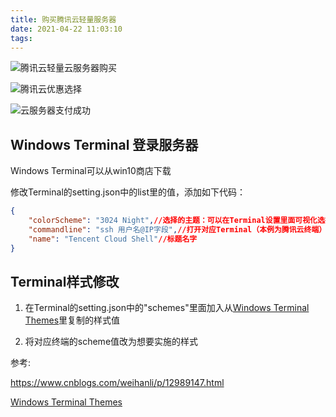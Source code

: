 ```yaml
---
title: 购买腾讯云轻量服务器
date: 2021-04-22 11:03:10
tags:
---
```

![腾讯云轻量云服务器购买](https://cdn.jsdelivr.net/gh/kiritosan/pic@master/img/%E8%85%BE%E8%AE%AF%E4%BA%91%E5%AD%A6%E7%94%9F%E8%BD%BB%E9%87%8F%E4%BA%91%E6%9C%8D%E5%8A%A1%E5%99%A8%E8%B4%AD%E4%B9%B0.png)

![腾讯云优惠选择](https://cdn.jsdelivr.net/gh/kiritosan/pic@master/img/%E8%85%BE%E8%AE%AF%E4%BA%91%E4%BC%98%E6%83%A0%E9%80%89%E6%8B%A9.png)

![云服务器支付成功](https://cdn.jsdelivr.net/gh/kiritosan/pic@master/img/%E8%85%BE%E8%AE%AF%E4%BA%91%E4%BC%98%E6%83%A0%E9%80%89%E6%8B%A9.png)

## Windows Terminal 登录服务器

Windows Terminal可以从win10商店下载

修改Terminal的setting.json中的list里的值，添加如下代码：

```json
{
    "colorScheme": "3024 Night",//选择的主题：可以在Terminal设置里面可视化选择
    "commandline": "ssh 用户名@IP字段",//打开对应Terminal（本例为腾讯云终端）后执行的命令
    "name": "Tencent Cloud Shell"//标题名字
}
```

## Terminal样式修改

1. 在Terminal的setting.json中的"schemes"里面加入从[Windows Terminal Themes](https://windowsterminalthemes.dev/)里复制的样式值

2. 将对应终端的scheme值改为想要实施的样式

参考:

https://www.cnblogs.com/weihanli/p/12989147.html

[Windows Terminal Themes](https://windowsterminalthemes.dev/)